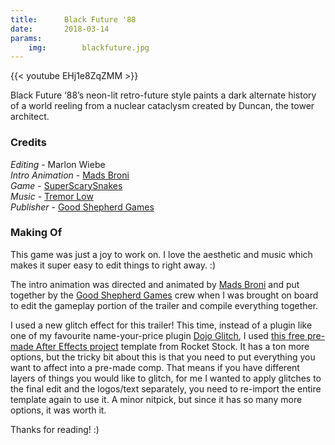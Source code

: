 ```yaml
---
title:      Black Future '88
date:       2018-03-14
params:
    img:        blackfuture.jpg
---
```


{{< youtube EHj1e8ZqZMM >}}

Black Future ‘88’s neon-lit retro-future style paints a dark alternate history of a world reeling from a nuclear cataclysm created by Duncan, the tower architect.

### Credits
_Editing_ - Marlon Wiebe  
_Intro Animation_ - [Mads Broni](http://bndl.tv/portfolio/madsbroni/)   
_Game_ - [SuperScarySnakes](www.blackfuture88.com)  
_Music_ - [Tremor Low](https://soundcloud.com/tremorlow)  
_Publisher_ - [Good Shepherd Games](http://goodshepherd.games)  

### Making Of

This game was just a joy to work on.  I love the aesthetic and music which makes it super easy to edit things to right away. :)

The intro animation was directed and animated by [Mads Broni](http://bndl.tv/portfolio/madsbroni/) and put together by the [Good Shepherd Games](http://goodshepherd.games) crew when I was brought on board to edit the gameplay portion of the trailer and compile everything together.

I used a new glitch effect for this trailer!  This time, instead of a plugin like one of my favourite name-your-price plugin [Dojo Glitch](http://creativedojo.net/store/dojo-glitch-script/), I used [this free pre-made After Effects project](https://www.rocketstock.com/free-after-effects-templates/digital-distortion/) template from Rocket Stock.  It has a ton more options, but the tricky bit about this is that you need to put everything you want to affect into a pre-made comp.  That means if you have different layers of things you would like to glitch, for me I wanted to apply glitches to the final edit and the logos/text separately, you need to re-import the entire template again to use it.  A minor nitpick, but since it has so many more options, it was worth it.

Thanks for reading! :)